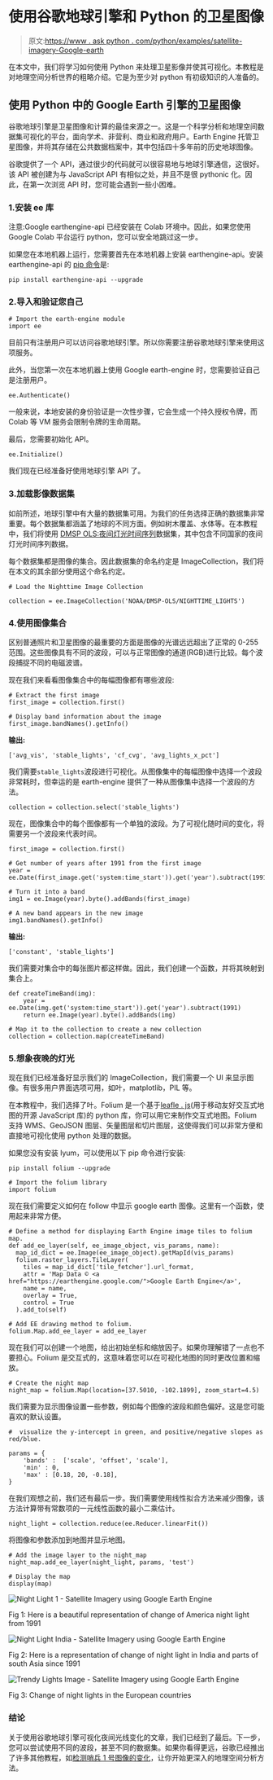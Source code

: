 # 使用谷歌地球引擎和 Python 的卫星图像

> 原文:[https://www . ask python . com/python/examples/satellite-imagery-Google-earth](https://www.askpython.com/python/examples/satellite-imagery-google-earth)

在本文中，我们将学习如何使用 Python 来处理卫星影像并使其可视化。本教程是对地理空间分析世界的粗略介绍。它是为至少对 python 有初级知识的人准备的。

## 使用 Python 中的 Google Earth 引擎的卫星图像

谷歌地球引擎是卫星图像和计算的最佳来源之一。这是一个科学分析和地理空间数据集可视化的平台，面向学术、非营利、商业和政府用户。Earth Engine 托管卫星图像，并将其存储在公共数据档案中，其中包括四十多年前的历史地球图像。

谷歌提供了一个 API，通过很少的代码就可以很容易地与地球引擎通信，这很好。该 API 被创建为与 JavaScript API 有相似之处，并且不是很 pythonic 化。因此，在第一次浏览 API 时，您可能会遇到一些小困难。

### 1.安装 ee 库

注意:Google earthengine-api 已经安装在 Colab 环境中。因此，如果您使用 Google Colab 平台运行 python，您可以安全地跳过这一步。

如果您在本地机器上运行，您需要首先在本地机器上安装 earthengine-api。安装 earthengine-api 的 [pip 命令](https://www.askpython.com/python-modules/python-pip)是:

```
pip install earthengine-api --upgrade

```

### 2.导入和验证您自己

```
# Import the earth-engine module
import ee

```

目前只有注册用户可以访问谷歌地球引擎。所以你需要注册谷歌地球引擎来使用这项服务。

此外，当您第一次在本地机器上使用 Google earth-engine 时，您需要验证自己是注册用户。

```
ee.Authenticate()

```

一般来说，本地安装的身份验证是一次性步骤，它会生成一个持久授权令牌，而 Colab 等 VM 服务会限制令牌的生命周期。

最后，您需要初始化 API。

```
ee.Initialize()

```

我们现在已经准备好使用地球引擎 API 了。

### 3.加载影像数据集

如前所述，地球引擎中有大量的数据集可用。为我们的任务选择正确的数据集非常重要。每个数据集都涵盖了地球的不同方面。例如树木覆盖、水体等。在本教程中，我们将使用 [DMSP OLS:夜间灯光时间序列](https://developers.google.com/earth-engine/datasets/catalog/NOAA_DMSP-OLS_NIGHTTIME_LIGHTS)数据集，其中包含不同国家的夜间灯光时间序列数据。

每个数据集都是图像的集合。因此数据集的命名约定是 ImageCollection，我们将在本文的其余部分使用这个命名约定。

```
# Load the Nighttime Image Collection

collection = ee.ImageCollection('NOAA/DMSP-OLS/NIGHTTIME_LIGHTS')

```

### 4.使用图像集合

区别普通照片和卫星图像的最重要的方面是图像的光谱远远超出了正常的 0-255 范围。这些图像具有不同的波段，可以与正常图像的通道(RGB)进行比较。每个波段捕捉不同的电磁波谱。

现在我们来看看图像集合中的每幅图像都有哪些波段:

```
# Extract the first image
first_image = collection.first()

# Display band information about the image
first_image.bandNames().getInfo()

```

**输出:**

```
['avg_vis', 'stable_lights', 'cf_cvg', 'avg_lights_x_pct']

```

我们需要`stable_lights`波段进行可视化。从图像集中的每幅图像中选择一个波段非常耗时，但幸运的是 earth-engine 提供了一种从图像集中选择一个波段的方法。

```
collection = collection.select('stable_lights')

```

现在，图像集合中的每个图像都有一个单独的波段。为了可视化随时间的变化，将需要另一个波段来代表时间。

```
first_image = collection.first()

# Get number of years after 1991 from the first image
year = ee.Date(first_image.get('system:time_start')).get('year').subtract(1991)

# Turn it into a band
img1 = ee.Image(year).byte().addBands(first_image)

# A new band appears in the new image
img1.bandNames().getInfo()

```

**输出:**

```
['constant', 'stable_lights']

```

我们需要对集合中的每张图片都这样做。因此，我们创建一个函数，并将其映射到集合上。

```
def createTimeBand(img):
    year = ee.Date(img.get('system:time_start')).get('year').subtract(1991)
    return ee.Image(year).byte().addBands(img)

# Map it to the collection to create a new collection
collection = collection.map(createTimeBand)

```

### 5.想象夜晚的灯光

现在我们已经准备好显示我们的 ImageCollection，我们需要一个 UI 来显示图像。有很多用户界面选项可用，如叶，matplotlib，PIL 等。

在本教程中，我们选择了叶。Folium 是一个基于[leafle . js](https://leafletjs.com/)(用于移动友好交互式地图的开源 JavaScript 库)的 python 库，你可以用它来制作交互式地图。Folium 支持 WMS、GeoJSON 图层、矢量图层和切片图层，这使得我们可以非常方便和直接地可视化使用 python 处理的数据。

如果您没有安装 lyum，可以使用以下 pip 命令进行安装:

```
pip install folium --upgrade

```

```
# Import the folium library
import folium

```

现在我们需要定义如何在 follow 中显示 google earth 图像。这里有一个函数，使用起来非常方便。

```
# Define a method for displaying Earth Engine image tiles to folium map.
def add_ee_layer(self, ee_image_object, vis_params, name):
  map_id_dict = ee.Image(ee_image_object).getMapId(vis_params)
  folium.raster_layers.TileLayer(
    tiles = map_id_dict['tile_fetcher'].url_format,
    attr = 'Map Data © <a href="https://earthengine.google.com/">Google Earth Engine</a>',
    name = name,
    overlay = True,
    control = True
  ).add_to(self)

# Add EE drawing method to folium.
folium.Map.add_ee_layer = add_ee_layer

```

现在我们可以创建一个地图，给出初始坐标和缩放因子。如果你理解错了一点也不要担心。Folium 是交互式的，这意味着您可以在可视化地图的同时更改位置和缩放。

```
# Create the night map
night_map = folium.Map(location=[37.5010, -102.1899], zoom_start=4.5)

```

我们需要为显示图像设置一些参数，例如每个图像的波段和颜色偏好。这是您可能喜欢的默认设置。

```
#  visualize the y-intercept in green, and positive/negative slopes as red/blue.

params = {
    'bands' :  ['scale', 'offset', 'scale'],
    'min' : 0,
    'max' : [0.18, 20, -0.18],
}

```

在我们观想之前，我们还有最后一步。我们需要使用线性拟合方法来减少图像，该方法计算带有常数项的一元线性函数的最小二乘估计。

```
night_light = collection.reduce(ee.Reducer.linearFit())

```

将图像和参数添加到地图并显示地图。

```
# Add the image layer to the night_map
night_map.add_ee_layer(night_light, params, 'test')

# Display the map
display(map)

```

![Night Light 1 - Satellite Imagery using Google Earth Engine ](../Images/2d7b12369c9cf1437ebe760e047f4391.png)

Fig 1: Here is a beautiful representation of change of America night light from 1991

![Night Light India - Satellite Imagery using Google Earth Engine ](../Images/96ccae2d41c7d6102125e10fcf6fa105.png)

Fig 2: Here is a representation of change of night light in India and parts of south Asia since 1991

![Trendy Lights Image - Satellite Imagery using Google Earth Engine ](../Images/3a7f7a1babad5e501e17e4bf688148b6.png)

Fig 3: Change of night lights in the European countries

### 结论

关于使用谷歌地球引擎可视化夜间光线变化的文章，我们已经到了最后。下一步，您可以尝试使用不同的波段，甚至不同的数据集。如果你看得更远，谷歌已经推出了许多其他教程，如[检测哨兵 1 号图像的变化](https://developers.google.com/earth-engine/tutorials/community/detecting-changes-in-sentinel-1-imagery-pt-1)，让你开始更深入的地理空间分析方法。